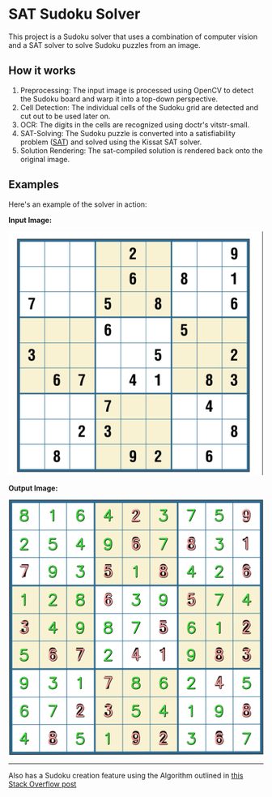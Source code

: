 # SAT Sudoku Solver

This project is a Sudoku solver that uses a combination of computer vision and a SAT solver to solve Sudoku puzzles from an image.

## How it works

1.  Preprocessing: The input image is processed using OpenCV to detect the Sudoku board and warp it into a top-down perspective.
2.  Cell Detection: The individual cells of the Sudoku grid are detected and cut out to be used later on.
3.  OCR: The digits in the cells are recognized using doctr's vitstr-small.
4.  SAT-Solving: The Sudoku puzzle is converted into a satisfiability problem ([SAT](https://en.wikipedia.org/wiki/Boolean_satisfiability_problem)) and solved using the Kissat SAT solver.
5.  Solution Rendering: The sat-compiled solution is rendered back onto the original image.

## Examples

Here's an example of the solver in action:

**Input Image:**

![Input Image](sudoku.png)

**Output Image:**

![Output Image](solution.png)

---
Also has a Sudoku creation feature using the Algorithm outlined in [this Stack Overflow post](https://stackoverflow.com/a/56581709)
